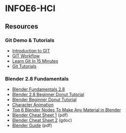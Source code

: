# INFOE6-HCI
## Resources
### Git Demo & Tutorials
* [Introduction to GIT](https://www.youtube.com/watch?v=ISKr-W1wWqY)
* [GIT Workflow](https://www.youtube.com/watch?v=3a2x1iJFJWc)
* [Learn Git In 15 Minutes](https://www.youtube.com/watch?v=USjZcfj8yxE)
* [Git Tutorials](https://www.atlassian.com/git/tutorials)
### Blender 2.8 Fundamentals
* [Blender Fundamentals 2.8](https://www.youtube.com/watch?v=MF1qEhBSfq4&list=PLa1F2ddGya_-UvuAqHAksYnB0qL9yWDO6)
* [Blender 2.8 Beginner Donut Tutorial](https://www.youtube.com/playlist?list=PLjEaoINr3zgEq0u2MzVgAaHEBt--xLB6U)
* [Blender Beginner Donut Tutorial](https://www.youtube.com/watch?v=nIoXOplUvAw&list=PLjEaoINr3zgFX8ZsChQVQsuDSjEqdWMAD&ab_channel=BlenderGuru)
* [Character Animation](https://www.youtube.com/watch?v=SBYb1YmaOMY&ab_channel=CGGeek)
* [Top 6 Blender Nodes To Make Any Material in Blender](https://www.youtube.com/watch?v=yffWd4kI51Q)
* [Blender Cheat Sheet 1](https://github.com/clrscr0/INFOE6-HCI/blob/main/cgcookie_blender_hotkeys.v1.pdf) (pdf)
* [Blender Cheat Sheet 2](https://docs.google.com/document/d/1zPBgZAdftWa6WVa7UIFUqW_7EcqOYE0X743RqFuJL3o/edit#heading=h.ftqi9ub1gec3) (gdoc)
* [Blender Guide](https://github.com/clrscr0/INFOE6-HCI/blob/main/Blender%20Assets/Blender%20Guide.pdf) (pdf)
